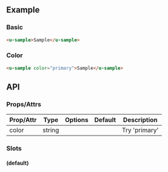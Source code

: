 <!-- The README.md is automatically generated based on api.yaml and docs/*.md for easy viewing on GitHub and NPM. If you need to modify, please view the source file -->

## Example
### Basic

``` html
<u-sample>Sample</u-sample>
```

### Color

``` html
<u-sample color="primary">Sample</u-sample>
```

## API
### Props/Attrs

| Prop/Attr | Type | Options | Default | Description |
| --------- | ---- | ------- | ------- | ----------- |
| color | string |  |  | Try 'primary' |

### Slots

#### (default)


